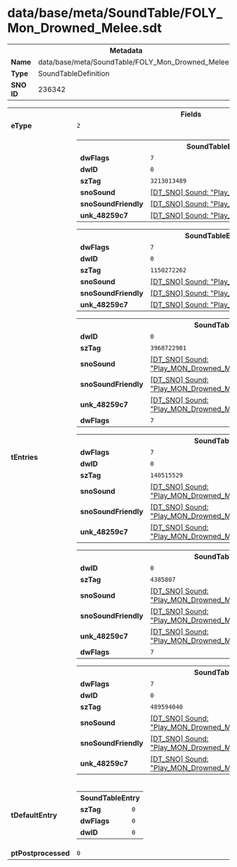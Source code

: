 <h1>data/base/meta/SoundTable/FOLY_Mon_Drowned_Melee.sdt</h1><table><tr><th colspan="100%">Metadata</th></tr><tr><td><b>Name</b></td><td>data/base/meta/SoundTable/FOLY_Mon_Drowned_Melee.sdt</td></tr><tr><td><b>Type</b></td><td>SoundTableDefinition</td></tr><tr><td><b>SNO ID</b></td><td>236342</td></tr></table>

<table><tr><th colspan="100%">Fields</th></tr><tr><td><b>eType</b></td><td><code>2</code></td></tr><tr><td><b>tEntries</b></td><td><table><tr><th colspan="100%">SoundTableEntry</th></tr><tr><td><b>dwFlags</b></td><td><code>7</code></td></tr><tr><td><b>dwID</b></td><td><code>0</code></td></tr><tr><td><b>szTag</b></td><td><code>3213013489</code></td></tr><tr><td><b>snoSound</b></td><td><a href="..\Sound\Play_MON_Drowned_Melee_Walk_FS_3P.snd">[DT_SNO] Sound: "Play_MON_Drowned_Melee_Walk_FS_3P"</a></td></tr><tr><td><b>snoSoundFriendly</b></td><td><a href="..\Sound\Play_MON_Drowned_Melee_Walk_FS_3P.snd">[DT_SNO] Sound: "Play_MON_Drowned_Melee_Walk_FS_3P"</a></td></tr><tr><td><b>unk_48259c7</b></td><td><a href="..\Sound\Play_MON_Drowned_Melee_Walk_FS_3P.snd">[DT_SNO] Sound: "Play_MON_Drowned_Melee_Walk_FS_3P"</a></td></tr></table>


<table><tr><th colspan="100%">SoundTableEntry</th></tr><tr><td><b>dwFlags</b></td><td><code>7</code></td></tr><tr><td><b>dwID</b></td><td><code>0</code></td></tr><tr><td><b>szTag</b></td><td><code>1150272262</code></td></tr><tr><td><b>snoSound</b></td><td><a href="..\Sound\Play_MON_Drowned_Melee_Run_FS_3P.snd">[DT_SNO] Sound: "Play_MON_Drowned_Melee_Run_FS_3P"</a></td></tr><tr><td><b>snoSoundFriendly</b></td><td><a href="..\Sound\Play_MON_Drowned_Melee_Run_FS_3P.snd">[DT_SNO] Sound: "Play_MON_Drowned_Melee_Run_FS_3P"</a></td></tr><tr><td><b>unk_48259c7</b></td><td><a href="..\Sound\Play_MON_Drowned_Melee_Run_FS_3P.snd">[DT_SNO] Sound: "Play_MON_Drowned_Melee_Run_FS_3P"</a></td></tr></table>


<table><tr><th colspan="100%">SoundTableEntry</th></tr><tr><td><b>dwID</b></td><td><code>0</code></td></tr><tr><td><b>szTag</b></td><td><code>3968722981</code></td></tr><tr><td><b>snoSound</b></td><td><a href="..\Sound\Play_MON_Drowned_Melee_FOLY_Movement_3P.snd">[DT_SNO] Sound: "Play_MON_Drowned_Melee_FOLY_Movement_3P"</a></td></tr><tr><td><b>snoSoundFriendly</b></td><td><a href="..\Sound\Play_MON_Drowned_Melee_FOLY_Movement_3P.snd">[DT_SNO] Sound: "Play_MON_Drowned_Melee_FOLY_Movement_3P"</a></td></tr><tr><td><b>unk_48259c7</b></td><td><a href="..\Sound\Play_MON_Drowned_Melee_FOLY_Movement_3P.snd">[DT_SNO] Sound: "Play_MON_Drowned_Melee_FOLY_Movement_3P"</a></td></tr><tr><td><b>dwFlags</b></td><td><code>7</code></td></tr></table>


<table><tr><th colspan="100%">SoundTableEntry</th></tr><tr><td><b>dwFlags</b></td><td><code>7</code></td></tr><tr><td><b>dwID</b></td><td><code>0</code></td></tr><tr><td><b>szTag</b></td><td><code>140515529</code></td></tr><tr><td><b>snoSound</b></td><td><a href="..\Sound\Play_MON_Drowned_Melee_FOLY_Summon_Spawn_Geyser_3P.snd">[DT_SNO] Sound: "Play_MON_Drowned_Melee_FOLY_Summon_Spawn_Geyser_3P"</a></td></tr><tr><td><b>snoSoundFriendly</b></td><td><a href="..\Sound\Play_MON_Drowned_Melee_FOLY_Summon_Spawn_Geyser_3P.snd">[DT_SNO] Sound: "Play_MON_Drowned_Melee_FOLY_Summon_Spawn_Geyser_3P"</a></td></tr><tr><td><b>unk_48259c7</b></td><td><a href="..\Sound\Play_MON_Drowned_Melee_FOLY_Summon_Spawn_Geyser_3P.snd">[DT_SNO] Sound: "Play_MON_Drowned_Melee_FOLY_Summon_Spawn_Geyser_3P"</a></td></tr></table>


<table><tr><th colspan="100%">SoundTableEntry</th></tr><tr><td><b>dwID</b></td><td><code>0</code></td></tr><tr><td><b>szTag</b></td><td><code>4385807</code></td></tr><tr><td><b>snoSound</b></td><td><a href="..\Sound\Play_MON_Drowned_Melee_FOLY_Movement_3P.snd">[DT_SNO] Sound: "Play_MON_Drowned_Melee_FOLY_Movement_3P"</a></td></tr><tr><td><b>snoSoundFriendly</b></td><td><a href="..\Sound\Play_MON_Drowned_Melee_FOLY_Movement_3P.snd">[DT_SNO] Sound: "Play_MON_Drowned_Melee_FOLY_Movement_3P"</a></td></tr><tr><td><b>unk_48259c7</b></td><td><a href="..\Sound\Play_MON_Drowned_Melee_FOLY_Movement_3P.snd">[DT_SNO] Sound: "Play_MON_Drowned_Melee_FOLY_Movement_3P"</a></td></tr><tr><td><b>dwFlags</b></td><td><code>7</code></td></tr></table>


<table><tr><th colspan="100%">SoundTableEntry</th></tr><tr><td><b>dwFlags</b></td><td><code>7</code></td></tr><tr><td><b>dwID</b></td><td><code>0</code></td></tr><tr><td><b>szTag</b></td><td><code>489594040</code></td></tr><tr><td><b>snoSound</b></td><td><a href="..\Sound\Play_MON_Drowned_Melee_FOLY_Whoosh_3P.snd">[DT_SNO] Sound: "Play_MON_Drowned_Melee_FOLY_Whoosh_3P"</a></td></tr><tr><td><b>snoSoundFriendly</b></td><td><a href="..\Sound\Play_MON_Drowned_Melee_FOLY_Whoosh_3P.snd">[DT_SNO] Sound: "Play_MON_Drowned_Melee_FOLY_Whoosh_3P"</a></td></tr><tr><td><b>unk_48259c7</b></td><td><a href="..\Sound\Play_MON_Drowned_Melee_FOLY_Whoosh_3P.snd">[DT_SNO] Sound: "Play_MON_Drowned_Melee_FOLY_Whoosh_3P"</a></td></tr></table>


</td></tr><tr><td><b>tDefaultEntry</b></td><td><table><tr><th colspan="100%">SoundTableEntry</th></tr><tr><td><b>szTag</b></td><td><code>0</code></td></tr><tr><td><b>dwFlags</b></td><td><code>0</code></td></tr><tr><td><b>dwID</b></td><td><code>0</code></td></tr></table>

</td></tr><tr><td><b>ptPostprocessed</b></td><td><code>0</code></td></tr></table>

